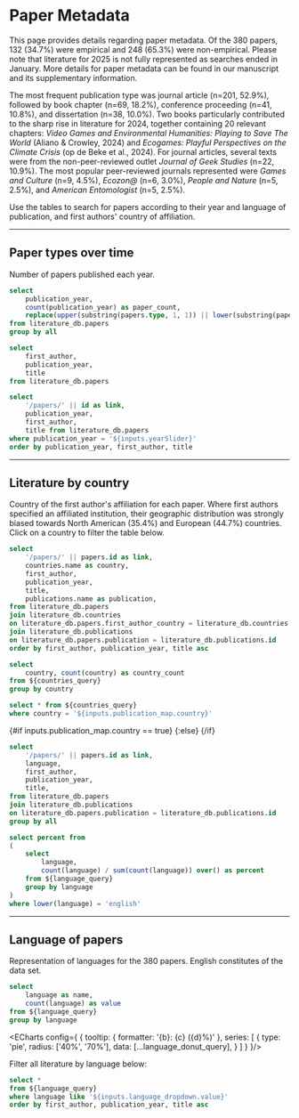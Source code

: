 # Paper Metadata

This page provides details regarding paper metadata. Of the 380 papers, 132 (34.7%) were empirical and 248 (65.3%) were non-empirical. Please note that literature for 2025 is not fully represented as searches ended in January. More details for paper metadata can be found in our manuscript and its supplementary information.

The most frequent publication type was journal article (n=201, 52.9%), followed by book chapter (n=69, 18.2%), conference proceeding (n=41, 10.8%), and dissertation (n=38, 10.0%). Two books particularly contributed to the sharp rise in literature for 2024, together containing 20 relevant chapters: _Video Games and Environmental Humanities: Playing to Save The World_ (Aliano & Crowley, 2024) and _Ecogames: Playful Perspectives on the Climate Crisis_ (op de Beke et al., 2024). For journal articles, several texts were from the non-peer-reviewed outlet _Journal of Geek Studies_ (n=22, 10.9%). The most popular peer-reviewed journals represented were _Games and Culture_ (n=9, 4.5%), _Ecozon@_ (n=6, 3.0%), _People and Nature_ (n=5, 2.5%), and _American Entomologist_ (n=5, 2.5%).

Use the tables to search for papers according to their year and language of publication, and first authors' country of affiliation.

---

## Paper types over time

Number of papers published each year.

```sql paper_types_query
select 
    publication_year,
    count(publication_year) as paper_count,
    replace(upper(substring(papers.type, 1, 1)) || lower(substring(papers.type, 2, strlen(papers.type))), '_', '-') as paper_type,
from literature_db.papers
group by all
```

<BarChart
    data={paper_types_query}
    x=publication_year
    y=paper_count
    series=paper_type
    xFmt=id
/>

```sql papers_by_year
select  
    first_author, 
    publication_year, 
    title 
from literature_db.papers
```

<Slider title="Publication Year" name=yearSlider min=2001 max=2025 fmt=id />

```sql filtered_papers
select 
    '/papers/' || id as link,
    publication_year, 
    first_author, 
    title from literature_db.papers 
where publication_year = '${inputs.yearSlider}'
order by publication_year, first_author, title
```

<DataTable data={filtered_papers} rows=25 link=link>
    <Column id=publication_year fmt=id />
    <Column id=first_author />
    <Column id=title />
</DataTable>

---

## Literature by country

Country of the first author's affiliation for each paper. Where first authors specified an affiliated institution, their geographic distribution was strongly biased towards North American (35.4%) and European (44.7%) countries. Click on a country to filter the table below.

```sql countries_query
select
    '/papers/' || papers.id as link,
    countries.name as country,
    first_author,
    publication_year,
    title,
    publications.name as publication,
from literature_db.papers
join literature_db.countries
on literature_db.papers.first_author_country = literature_db.countries.id
join literature_db.publications
on literature_db.papers.publication = literature_db.publications.id
order by first_author, publication_year, title asc
```

```sql countries_count
select
    country, count(country) as country_count
from ${countries_query}
group by country
```

<AreaMap
    data={countries_count}
    areaCol=country
    geoJsonUrl='https://d2ad6b4ur7yvpq.cloudfront.net/naturalearth-3.3.0/ne_110m_admin_0_countries.geojson'
    geoId=name_long
    value=country_count
    startingZoom=4
    height=420
    name=publication_map
/>

```sql filtered_countries_query
select * from ${countries_query}
where country = '${inputs.publication_map.country}'
```

{#if inputs.publication_map.country == true}
    <DataTable data={countries_query} link=link rows=25 sort="country asc">
        <Column id=country />
        <Column id=first_author />
        <Column id=publication_year fmt=id />
        <Column id=title />
    </DataTable>
{:else}
    <DataTable data={filtered_countries_query} rows=25 link=link>
        <Column id=country />
        <Column id=first_author />
        <Column id=publication_year fmt=id />
        <Column id=title />
    </DataTable>
{/if}

```sql language_query
select 
    '/papers/' || papers.id as link,
    language,
    first_author, 
    publication_year, 
    title, 
from literature_db.papers
join literature_db.publications
on literature_db.papers.publication = literature_db.publications.id
group by all
```

```sql language_percentage_query
select percent from
(
    select 
        language, 
        count(language) / sum(count(language)) over() as percent
    from ${language_query}
    group by language
)
where lower(language) = 'english'
```

---

## Language of papers
Representation of languages for the 380 papers. English constitutes __<Value data={language_percentage_query} column=percent fmt=pct0 />__ of the data set.

```sql language_donut_query
select
    language as name,
    count(language) as value
from ${language_query}
group by language
```

<ECharts config={
    {
        tooltip: {
            formatter: '{b}: {c} ({d}%)'
        },
        series: [
            {
                type: 'pie',
                radius: ['40%', '70%'],
                data: [...language_donut_query],
            }
        ]
    }
}/>

Filter all literature by language below:

<Dropdown
    data={language_query}
    name=language_dropdown
    value=language
    title="Language"
/>

```sql filtered_language_query
select *
from ${language_query}
where language like '${inputs.language_dropdown.value}'
order by first_author, publication_year, title asc
```

<DataTable data={filtered_language_query} rows=25 link=link>
    <Column id=language />
    <Column id=first_author />
    <Column id=publication_year fmt=id />
    <Column id=title />
</DataTable>

